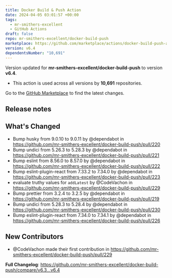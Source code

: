 ```yaml
---
title: Docker Build & Push Action
date: 2024-04-05 03:01:57 +00:00
tags:
  - mr-smithers-excellent
  - GitHub Actions
draft: false
repo: mr-smithers-excellent/docker-build-push
marketplace: https://github.com/marketplace/actions/docker-build-push-action
version: v6.4
dependentsNumber: "10,691"
---
```



Version updated for **mr-smithers-excellent/docker-build-push** to version **v6.4**.
- This action is used across all versions by **10,691** repositories.

Go to the [GitHub Marketplace](https://github.com/marketplace/actions/docker-build-push-action) to find the latest changes.

## Release notes

## What's Changed
* Bump husky from 9.0.10 to 9.0.11 by @dependabot in https://github.com/mr-smithers-excellent/docker-build-push/pull/220
* Bump undici from 5.26.3 to 5.28.3 by @dependabot in https://github.com/mr-smithers-excellent/docker-build-push/pull/221
* Bump eslint from 8.56.0 to 8.57.0 by @dependabot in https://github.com/mr-smithers-excellent/docker-build-push/pull/222
* Bump eslint-plugin-react from 7.33.2 to 7.34.0 by @dependabot in https://github.com/mr-smithers-excellent/docker-build-push/pull/223
* evaluate truthy values for `addLatest` by @CodeVachon in https://github.com/mr-smithers-excellent/docker-build-push/pull/229
* Bump prettier from 3.2.4 to 3.2.5 by @dependabot in https://github.com/mr-smithers-excellent/docker-build-push/pull/219
* Bump undici from 5.28.3 to 5.28.4 by @dependabot in https://github.com/mr-smithers-excellent/docker-build-push/pull/230
* Bump eslint-plugin-react from 7.34.0 to 7.34.1 by @dependabot in https://github.com/mr-smithers-excellent/docker-build-push/pull/226

## New Contributors
* @CodeVachon made their first contribution in https://github.com/mr-smithers-excellent/docker-build-push/pull/229

**Full Changelog**: https://github.com/mr-smithers-excellent/docker-build-push/compare/v6.3...v6.4
